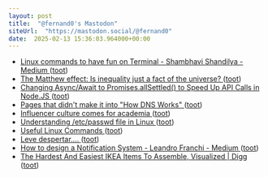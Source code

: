 ```yaml
---
layout: post
title:  "@fernand0's Mastodon"
siteUrl:  "https://mastodon.social/@fernand0"
date:  2025-02-13 15:36:03.964000+00:00
---
```

*  [Linux commands to have fun on Terminal - Shambhavi Shandilya - Medium ](https://shambhavishandilya.medium.com/linux-commands-to-have-fun-on-terminal-2df8da483d5) ([toot](https://mastodon.social/@fernand0/113997313734287352))
*  [The Matthew effect: Is inequality just a fact of the universe? ](https://bigthink.com/politics-current-affairs/is-there-a-scientific-law-stating-that-inequality-is-a-fact-of-the-universe/?ref=refin) ([toot](https://mastodon.social/@fernand0/113996544272728106))
*  [Changing Async/Await to Promises.allSettled() to Speed Up API Calls in Node.JS ](https://levelup.gitconnected.com/changing-async-await-to-promises-all-to-speed-up-api-calls-in-node-js-348ea70592f) ([toot](https://mastodon.social/@fernand0/113996366594321052))
*  [Pages that didn't make it into "How DNS Works" ](https://jvns.ca/blog/2022/05/10/pages-that-didn-t-make-it-into--how-dns-works-/?ref=refin) ([toot](https://mastodon.social/@fernand0/113996189886496042))
*  [Influencer culture comes for academia ](https://www.salon.com/2022/04/30/influencer-culture-is-everywhere-even-in-academia/?ref=refin) ([toot](https://mastodon.social/@fernand0/113995949181277201))
*  [Understanding /etc/passwd file in Linux ](https://dev.to/kcdchennai/understanding-etcpasswd-file-in-linux-1k2) ([toot](https://mastodon.social/@fernand0/113994240047266189))
*  [Useful Linux Commands ](https://dev.to/software_writer/useful-linux-commands-2ac) ([toot](https://mastodon.social/@fernand0/113992386889912076))
*  [Leve despertar…. ](https://avecesunafoto.wordpress.com/2025/02/12/leve-despertar) ([toot](https://mastodon.social/@fernand0/113992344973288586))
*  [How to design a Notification System - Leandro Franchi - Medium ](https://leandrofranchi.medium.com/how-to-design-a-notification-system-23f381cdeb0) ([toot](https://mastodon.social/@fernand0/113991993047679025))
*  [The Hardest And Easiest IKEA Items To Assemble, Visualized \| Digg ](https://digg.com/data-viz/link/the-hardest-and-easiest-ikea-items-to-assemble-visualized-jKRgSPHwF) ([toot](https://mastodon.social/@fernand0/113991803543710034))
